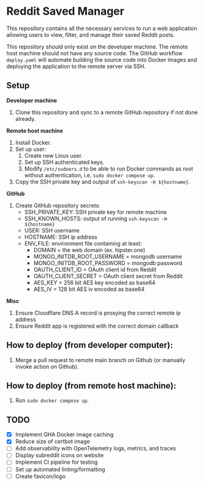 # Reddit Saved Manager

This repository contains all the necessary services to run a web application allowing users to view, filter, and manage their saved Reddit posts.

This repository should only exist on the developer machine. The remote host machine should not have any source code. The GitHub workflow `deploy.yaml` will automate building the source code into Docker images and deploying the application to the remote server via SSH.

## Setup
**Developer machine**
1. Clone this repository and sync to a remote GitHub repository if not done already.

**Remote host machine**
1. Install Docker.
2. Set up user:
    1. Create new Linux user.
    2. Set up SSH authenticated keys.
    3. Modify `/etc/sudoers.d` to be able to run Docker commands as root without authentication, i.e. `sudo docker compose up`.
3. Copy the SSH private key and output of `ssh-keyscan -H ${hostname}`.

**GitHub**
1. Create GitHub repository secrets:
    - SSH_PRIVATE_KEY: SSH private key for remote machine
    - SSH_KNOWN_HOSTS: output of running `ssh-keyscan -H ${hostname}`
    - USER: SSH username
    - HOSTNAME: SSH ip address
    - ENV_FILE: environment file containing at least:
        - DOMAIN = the web domain (ex. hipster.one)
        - MONGO_INITDB_ROOT_USERNAME = mongodb username
        - MONGO_INITDB_ROOT_PASSWORD = mongodb password
        - OAUTH_CLIENT_ID = OAuth client id from Reddit
        - OAUTH_CLIENT_SECRET = OAuth client secret from Reddit
        - AES_KEY = 256 bit AES key encoded as base64
        - AES_IV = 128 bit AES iv encoded as base64

**Misc**
1. Ensure Cloudflare DNS A record is proxying the correct remote ip address
2. Ensure Reddit app is registered with the correct domain callback

## How to deploy (from developer computer):
1. Merge a pull request to remote main branch on Github (or manually invoke action on Github).

## How to deploy (from remote host machine):
1. Run `sudo docker compose up`.

## TODO
- [x] Implement GHA Docker image caching
- [x] Reduce size of certbot image
- [ ] Add observability with OpenTelemetry logs, metrics, and traces
- [ ] Display subreddit icons on website
- [ ] Implement CI pipeline for testing
- [ ] Set up automated linting/formatting
- [ ] Create favicon/logo
